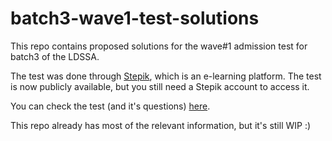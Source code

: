 # batch3-wave1-test-solutions

This repo contains proposed solutions for the wave#1 admission test for batch3 of the LDSSA.

The test was done through [Stepik](https://stepik.org), which is an e-learning platform.
The test is now publicly available, but you still need a Stepik account to access it.

You can check the test (and it's questions) [here](https://stepik.org/course/53685).

This repo already has most of the relevant information, but it's still WIP :)

